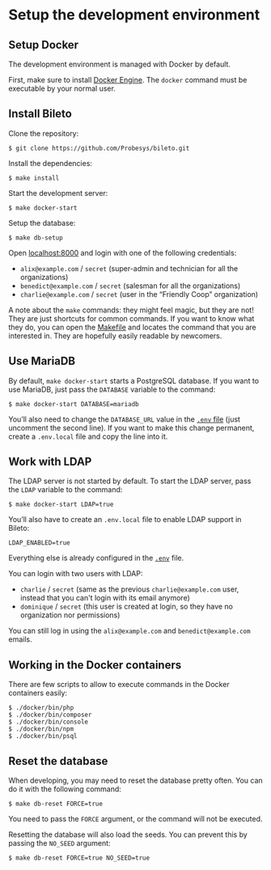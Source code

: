 # Setup the development environment

## Setup Docker

The development environment is managed with Docker by default.

First, make sure to install [Docker Engine](https://docs.docker.com/engine/install/).
The `docker` command must be executable by your normal user.

## Install Bileto

Clone the repository:

```console
$ git clone https://github.com/Probesys/bileto.git
```

Install the dependencies:

```console
$ make install
```

Start the development server:

```console
$ make docker-start
```

Setup the database:

```console
$ make db-setup
```

Open [localhost:8000](http://localhost:8000) and login with one of the following credentials:

- `alix@example.com` / `secret` (super-admin and technician for all the organizations)
- `benedict@example.com` / `secret` (salesman for all the organizations)
- `charlie@example.com` / `secret` (user in the “Friendly Coop” organization)

A note about the `make` commands: they might feel magic, but they are not!
They are just shortcuts for common commands.
If you want to know what they do, you can open the [Makefile](/Makefile) and locates the command that you are interested in.
They are hopefully easily readable by newcomers.

## Use MariaDB

By default, `make docker-start` starts a PostgreSQL database.
If you want to use MariaDB, just pass the `DATABASE` variable to the command:

```console
$ make docker-start DATABASE=mariadb
```

You’ll also need to change the `DATABASE_URL` value in the [`.env` file](/.env) (just uncomment the second line).
If you want to make this change permanent, create a `.env.local` file and copy the line into it.

## Work with LDAP

The LDAP server is not started by default.
To start the LDAP server, pass the `LDAP` variable to the command:

```console
$ make docker-start LDAP=true
```

You’ll also have to create an `.env.local` file to enable LDAP support in Bileto:

```dotenv
LDAP_ENABLED=true
```

Everything else is already configured in the [`.env`](/.env) file.

You can login with two users with LDAP:

- `charlie` / `secret` (same as the previous `charlie@example.com` user, instead that you can't login with its email anymore)
- `dominique` / `secret` (this user is created at login, so they have no organization nor permissions)

You can still log in using the `alix@example.com` and `benedict@example.com` emails.

## Working in the Docker containers

There are few scripts to allow to execute commands in the Docker containers easily:

```console
$ ./docker/bin/php
$ ./docker/bin/composer
$ ./docker/bin/console
$ ./docker/bin/npm
$ ./docker/bin/psql
```

## Reset the database

When developing, you may need to reset the database pretty often.
You can do it with the following command:

```console
$ make db-reset FORCE=true
```

You need to pass the `FORCE` argument, or the command will not be executed.

Resetting the database will also load the seeds.
You can prevent this by passing the `NO_SEED` argument:

```console
$ make db-reset FORCE=true NO_SEED=true
```
